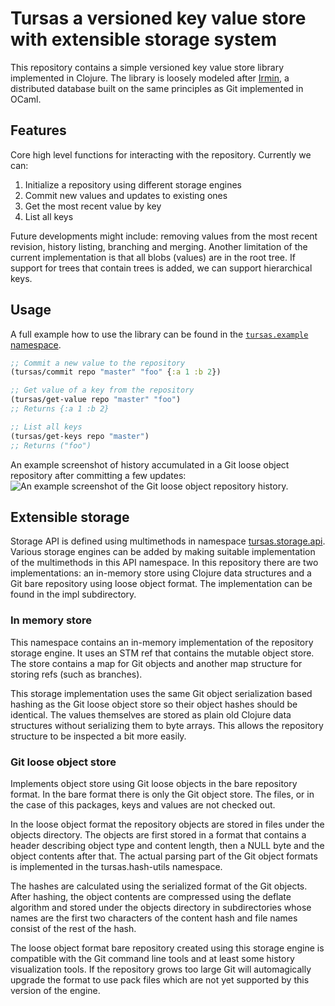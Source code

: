 # Tursas a versioned key value store with extensible storage system

This repository contains a simple versioned key value store library
implemented in Clojure. The library is loosely modeled after
[Irmin](https://irmin.org), a distributed database built on the same
principles as Git implemented in OCaml.

## Features

Core high level functions for interacting with the
repository. Currently we can:

1. Initialize a repository using different storage engines
2. Commit new values and updates to existing ones
3. Get the most recent value by key
4. List all keys

Future developments might include: removing values from the most
recent revision, history listing, branching and merging. Another
limitation of the current implementation is that all blobs (values)
are in the root tree. If support for trees that contain trees is
added, we can support hierarchical keys.

## Usage

A full example how to use the library can be found in the
[`tursas.example`
namespace](https://github.com/kaitanie/tursas/blob/master/src/tursas/example.clj).

```clojure
;; Commit a new value to the repository
(tursas/commit repo "master" "foo" {:a 1 :b 2})

;; Get value of a key from the repository
(tursas/get-value repo "master" "foo")
;; Returns {:a 1 :b 2}

;; List all keys
(tursas/get-keys repo "master")
;; Returns ("foo")
```

An example screenshot of history accumulated in a Git loose object
repository after committing a few updates: ![An example screenshot of
the Git loose object repository history.](./tursas.png)

## Extensible storage

Storage API is defined using multimethods in namespace
[tursas.storage.api](https://github.com/kaitanie/tursas/blob/master/src/tursas/storage/api.clj).
Various storage engines can be added by making suitable implementation
of the multimethods in this API namespace. In this repository there are two
implementations: an in-memory store using Clojure data structures and
a Git bare repository using loose object format. The implementation
can be found in the impl subdirectory.

### In memory store

This namespace contains an in-memory implementation of the repository
storage engine. It uses an STM ref that contains the mutable object
store. The store contains a map for Git objects and another map
structure for storing refs (such as branches).

This storage implementation uses the same Git object serialization
based hashing as the Git loose object store so their object hashes
should be identical. The values themselves are stored as plain old
Clojure data structures without serializing them to byte arrays. This
allows the repository structure to be inspected a bit more easily.

### Git loose object store

Implements object store using Git loose objects in the bare repository
format. In the bare format there is only the Git object store. The
files, or in the case of this packages, keys and values are not
checked out.

In the loose object format the repository objects are stored in files
under the objects directory. The objects are first stored in a format
that contains a header describing object type and content length, then
a NULL byte and the object contents after that. The actual parsing
part of the Git object formats is implemented in the tursas.hash-utils
namespace.

The hashes are calculated using the serialized format of the Git
objects. After hashing, the object contents are compressed using the
deflate algorithm and stored under the objects directory in
subdirectories whose names are the first two characters of the content
hash and file names consist of the rest of the hash.

The loose object format bare repository created using this storage
engine is compatible with the Git command line tools and at least some
history visualization tools. If the repository grows too large Git
will automagically upgrade the format to use pack files which are not
yet supported by this version of the engine.
